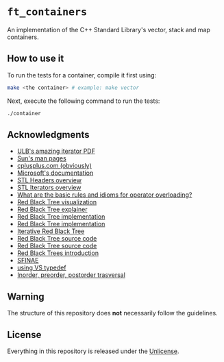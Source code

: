 # ```ft_containers```

An implementation of the C++ Standard Library's vector, stack and map containers.

## How to use it
To run the tests for a container, compile it first using:
```bash
make <the container> # example: make vector
```
Next, execute the following command to run the tests:
```bash
./container
```

## Acknowledgments
- [ULB's amazing iterator PDF](https://home.csulb.edu/~pnguyen/cecs282/lecnotes/iterators.pdf)
- [Sun's man pages](https://docs.oracle.com/cd/E19205-01/820-4180/man3c++/)
- [cplusplus.com (obviously)](https://www.cplusplus.com/)
- [Microsoft's documentation](https://docs.microsoft.com/en-us/cpp/cpp/?view=msvc-170)
- [STL Headers overview](https://cs.stmarys.ca/~porter/csc/ref/stl/headers.html)
- [STL Iterators overview](https://www.cs.helsinki.fi/u/tpkarkka/alglib/k06/lectures/iterators.html#iterator-basics)
- [What are the basic rules and idioms for operator overloading?](https://stackoverflow.com/questions/4421706/what-are-the-basic-rules-and-idioms-for-operator-overloading/4421729)
- [Red Black Tree visualization](https://www.cs.usfca.edu/~galles/visualization/RedBlack.html)
- [Red Black Tree explainer](https://algorithmtutor.com/Data-Structures/Tree/Red-Black-Trees/)
- [Red Black Tree implementation](https://gist.github.com/SubCoder1/70c2cedc44353ffc539c7567b1051028)
- [Red Black Tree implementation](https://proprogramming.org/red-black-treerb-tree-implementation-in-c/)
- [Iterative Red Black Tree](https://codereview.stackexchange.com/questions/111060/iterative-red-black-tree-dynamic-stack)
- [Red Black Tree source code](https://gcc.gnu.org/onlinedocs/libstdc++/libstdc++-html-USERS-3.4/stl__tree_8h-source.html)
- [Red Black Tree source code](https://gcc.gnu.org/onlinedocs/libstdc++/libstdc++-html-USERS-3.4/tree_8cc-source.html)
- [Red Black Trees introduction](https://algorithmtutor.com/Data-Structures/Tree/Red-Black-Trees/)
- [SFINAE](https://www.youtube.com/watch?v=Vkck4EU2lOU)  
- [using VS typedef](https://www.internalpointers.com/post/differences-between-using-and-typedef-modern-c)
- [Inorder, preorder, postorder trasversal](https://www.geeksforgeeks.org/tree-traversals-inorder-preorder-and-postorder/)
## Warning
The structure of this repository does **not** necessarily follow the guidelines.

## License
Everything in this repository is released under the [Unlicense](https://github.com/maxdesalle/ft_containers/blob/main/LICENSE).
